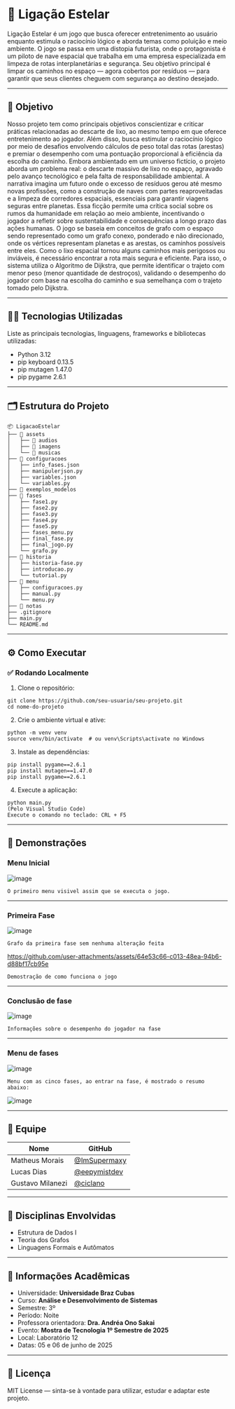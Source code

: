 # 🚀 Ligação Estelar

 Ligação Estelar é um jogo que busca oferecer entretenimento ao usuário enquanto estimula o raciocínio lógico e aborda temas como poluição e meio ambiente. O jogo se passa em uma distopia futurista, onde o protagonista é um piloto de nave espacial que trabalha em uma empresa especializada em limpeza de rotas interplanetárias e segurança. Seu objetivo principal é limpar os caminhos no espaço — agora cobertos por resíduos — para garantir que seus clientes cheguem com segurança ao destino desejado.

---

## 🎯 Objetivo

Nosso projeto tem como principais objetivos conscientizar e criticar práticas relacionadas ao descarte de lixo, ao mesmo tempo em que oferece entretenimento ao jogador. Além disso, busca estimular o raciocínio lógico por meio de desafios envolvendo cálculos de peso total das rotas (arestas) e premiar o desempenho com uma pontuação proporcional à eficiência da escolha do caminho.
Embora ambientado em um universo fictício, o projeto aborda um problema real: o descarte massivo de lixo no espaço, agravado pelo avanço tecnológico e pela falta de responsabilidade ambiental. A narrativa imagina um futuro onde o excesso de resíduos gerou até mesmo novas profissões, como a construção de naves com partes reaproveitadas e a limpeza de corredores espaciais, essenciais para garantir viagens seguras entre planetas. Essa ficção permite uma crítica social sobre os rumos da humanidade em relação ao meio ambiente, incentivando o jogador a refletir sobre sustentabilidade e consequências a longo prazo das ações humanas.
O jogo se baseia em conceitos de grafo com o espaço sendo representado como um grafo conexo, ponderado e não direcionado, onde os vértices representam planetas e as arestas, os caminhos possíveis entre eles. Como o lixo espacial tornou alguns caminhos mais perigosos ou inviáveis, é necessário encontrar a rota mais segura e eficiente. Para isso, o sistema utiliza o Algoritmo de Dijkstra, que permite identificar o trajeto com menor peso (menor quantidade de destroços), validando o desempenho do jogador com base na escolha do caminho e sua semelhança com o trajeto tomado pelo Dijkstra.


---

## 👨‍💻 Tecnologias Utilizadas

Liste as principais tecnologias, linguagens, frameworks e bibliotecas utilizadas:

- Python 3.12
- pip keyboard 0.13.5
- pip mutagen  1.47.0
- pip pygame   2.6.1


---

## 🗂️ Estrutura do Projeto 
```
📦 LigacaoEstelar
├── 📁 assets
│   ├── 📁 audios
│   ├── 📁 imagens
│   └── 📁 musicas
├── 📁 configuracoes
│   ├── info_fases.json
│   ├── manipulerjson.py
│   ├── variables.json
│   └── variables.py
├── 📁 exemplos_modelos
├── 📁 fases
│   ├── fase1.py
│   ├── fase2.py
│   ├── fase3.py
│   ├── fase4.py
│   ├── fase5.py
│   ├── fases_menu.py
│   ├── final_fase.py
│   ├── final_jogo.py
│   └── grafo.py
├── 📁 historia
│   ├── historia-fase.py
│   ├── introducao.py
│   └── tutorial.py
├── 📁 menu
│   ├── configuracoes.py
│   ├── manual.py
│   └── menu.py
├── 📁 notas
├── .gitignore
├── main.py
└── README.md

```

---

## ⚙️ Como Executar

### ✅ Rodando Localmente

1. Clone o repositório:

```
git clone https://github.com/seu-usuario/seu-projeto.git
cd nome-do-projeto
```

2. Crie o ambiente virtual e ative:

```
python -m venv venv
source venv/bin/activate  # ou venv\Scripts\activate no Windows
```

3. Instale as dependências:

```
pip install pygame==2.6.1
pip install mutagen==1.47.0
pip install pygame==2.6.1
```

4. Execute a aplicação:

```
python main.py
(Pelo Visual Studio Code)
Execute o comando no teclado: CRL + F5
```

---

## 📸 Demonstrações

  ### Menu Inicial
  
  ![image](https://github.com/user-attachments/assets/9855d67e-56a9-4043-b4ed-2a258b9a7995)
  
  
    O primeiro menu visivel assim que se executa o jogo. 

  --- 

  ### Primeira Fase

  ![image](https://github.com/user-attachments/assets/535f6436-637c-4a97-ba4a-44c92b7c76fd)

  
    Grafo da primeira fase sem nenhuma alteração feita 

  
  https://github.com/user-attachments/assets/64e53c66-c013-48ea-94b6-d88bf17cb95e

  
    Demostração de como funciona o jogo

  ---

  ### Conclusão de fase
  
  ![image](https://github.com/user-attachments/assets/4cb348bb-56eb-418a-8e7d-2183e1c348fe)


    Informações sobre o desempenho do jogador na fase 


  ---

  ### Menu de fases

  ![image](https://github.com/user-attachments/assets/559a1b65-d7df-489f-a732-7794f19ffd0e)


    Menu com as cinco fases, ao entrar na fase, é mostrado o resumo abaixo: 

  

  ![image](https://github.com/user-attachments/assets/9f23770d-9e33-48e2-8c65-18dac6591e97)


  
---

## 👥 Equipe

| Nome | GitHub |
|------|--------|
| Matheus Morais | [@ImSupermaxy](https://github.com/ImSupermaxy) |
| Lucas Dias | [@eepymistdev](https://github.com/eepymistdev) |
| Gustavo Milanezi | [@ciclano](https://github.com/ciclano) |
---

## 🧠 Disciplinas Envolvidas

- Estrutura de Dados I
- Teoria dos Grafos
- Linguagens Formais e Autômatos

---

## 🏫 Informações Acadêmicas

- Universidade: **Universidade Braz Cubas**
- Curso: **Análise e Desenvolvimento de Sistemas**
- Semestre: 3º
- Período: Noite
- Professora orientadora: **Dra. Andréa Ono Sakai**
- Evento: **Mostra de Tecnologia 1º Semestre de 2025**
- Local: Laboratório 12
- Datas: 05 e 06 de junho de 2025

---

## 📄 Licença

MIT License — sinta-se à vontade para utilizar, estudar e adaptar este projeto.
